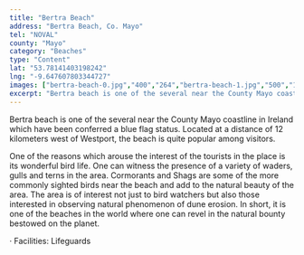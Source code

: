 ```yaml
---
title: "Bertra Beach"
address: "Bertra Beach, Co. Mayo"
tel: "NOVAL"
county: "Mayo"
category: "Beaches"
type: "Content"
lat: "53.78141403198242"
lng: "-9.647607803344727"
images: ["bertra-beach-0.jpg","400","264","bertra-beach-1.jpg","500","190","bertra-beach-3.jpg","333","500","bertra-beach-4.jpg","500","374","bertra-beach-7.jpg","213","160","bertra-beach-9.jpg","380","254"]
excerpt: "Bertra beach is one of the several near the County Mayo coastline in Ireland which have been conferred a blue flag status. Located at a distance of 12..."
---
```

<p>Bertra beach is one of the several near the County Mayo coastline in Ireland which have been conferred a blue flag status. Located at a distance of 12 kilometers west of Westport, the beach is quite popular among visitors. </p> 
    <p>One of the reasons which arouse the interest of the tourists in the place is its wonderful bird life. One can witness the presence of a variety of waders, gulls and terns in the area. Cormorants and Shags are some of the more commonly sighted birds near the beach and add to the natural beauty of the area. The area is of interest not just to bird watchers but also those interested in observing natural phenomenon of dune erosion. In short, it is one of the beaches in the world where one can revel in the natural bounty bestowed on the planet. </p> 
    <p>&middot;         Facilities: Lifeguards </p>